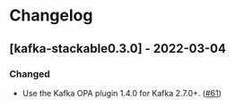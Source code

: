 # Changelog

## [kafka-stackable0.3.0] - 2022-03-04

### Changed

- Use the Kafka OPA plugin 1.4.0 for Kafka 2.7.0+. ([#61])

[#61]: https://github.com/stackabletech/docker-images/pull/61
